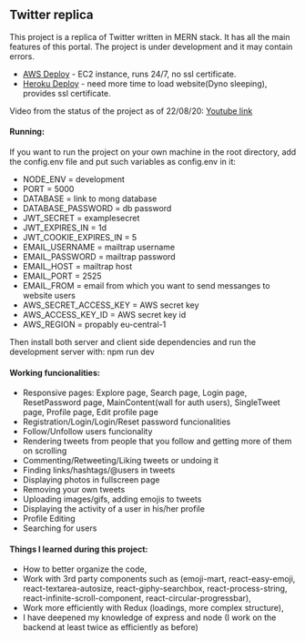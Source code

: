 ## Twitter replica

This project is a replica of Twitter written in MERN stack. It has all the main features of this portal. The project is under development and it may contain errors.

- [AWS Deploy](http://35.158.105.176/) - EC2 instance, runs 24/7, no ssl certificate.
- [Heroku Deploy](https://twitterreplica.herokuapp.com/) - need more time to load website(Dyno sleeping), provides ssl certificate.

Video from the status of the project as of 22/08/20: [Youtube link](https://www.youtube.com/watch?v=ZYlMCxW5iRI&)

#### Running:

If you want to run the project on your own machine in the root directory, add the config.env file and put such variables as config.env in it:

- NODE_ENV = development
- PORT = 5000
- DATABASE = link to mong database
- DATABASE_PASSWORD = db password
- JWT_SECRET = examplesecret
- JWT_EXPIRES_IN = 1d
- JWT_COOKIE_EXPIRES_IN = 5
- EMAIL_USERNAME = mailtrap username
- EMAIL_PASSWORD = mailtrap password
- EMAIL_HOST = mailtrap host
- EMAIL_PORT = 2525
- EMAIL_FROM = email from which you want to send messanges to website users
- AWS_SECRET_ACCESS_KEY = AWS secret key
- AWS_ACCESS_KEY_ID = AWS secret key id
- AWS_REGION = propably eu-central-1

Then install both server and client side dependencies and run the development server with: npm run dev

#### Working funcionalities:

- Responsive pages: Explore page, Search page, Login page, ResetPassword page, MainContent(wall for auth users), SingleTweet page, Profile page, Edit profile page
- Registration/Login/Login/Reset password funcionalities
- Follow/Unfollow users funcionality
- Rendering tweets from people that you follow and getting more of them on scrolling
- Commenting/Retweeting/Liking tweets or undoing it
- Finding links/hashtags/@users in tweets
- Displaying photos in fullscreen page
- Removing your own tweets
- Uploading images/gifs, adding emojis to tweets
- Displaying the activity of a user in his/her profile
- Profile Editing
- Searching for users

#### Things I learned during this project:

- How to better organize the code,
- Work with 3rd party components such as (emoji-mart, react-easy-emoji, react-textarea-autosize, react-giphy-searchbox, react-process-string, react-infinite-scroll-component, react-circular-progressbar),
- Work more efficiently with Redux (loadings, more complex structure),
- I have deepened my knowledge of express and node (I work on the backend at least twice as efficiently as before)
